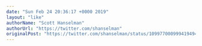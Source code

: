 ```yaml
---
date: "Sun Feb 24 20:36:17 +0000 2019"
layout: "like"
authorName: "Scott Hanselman"
authorUrl: "https://twitter.com/shanselman"
originalPost: "https://twitter.com/shanselman/status/1099770009994194945"
---
```

